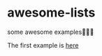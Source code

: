 # awesome-lists
some awesome examples🎉🎉🎉

The first example is <a href="http://purecsstooltip.surge.sh/" target="_blank">here</a>




